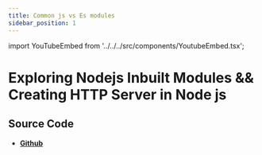 ```yaml
---
title: Common js vs Es modules
sidebar_position: 1
---
```


import YouTubeEmbed from '../../../src/components/YoutubeEmbed.tsx';

# Exploring Nodejs Inbuilt Modules && Creating HTTP Server in Node js

<YouTubeEmbed videoId="qOxhKwdP3IQ" />

## Source Code

- [**Github**](https://github.com/isarojdahal/node-js-workshop)
